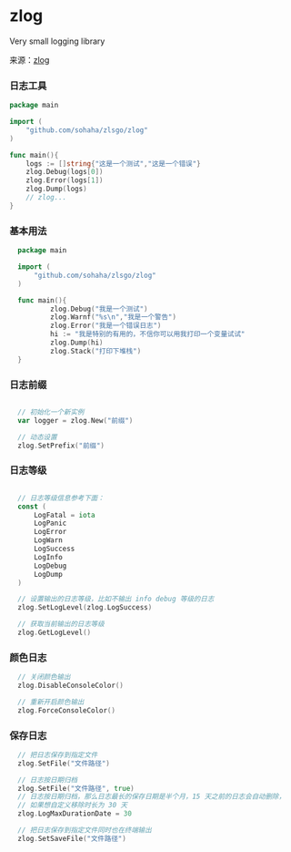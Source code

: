 # zlog
Very small logging library

来源：[zlog](https://github.com/sohaha/zlsgo)


### 日志工具

```go
package main

import (
    "github.com/sohaha/zlsgo/zlog"
)

func main(){
    logs := []string{"这是一个测试","这是一个错误"}
    zlog.Debug(logs[0])
    zlog.Error(logs[1])
    zlog.Dump(logs)
    // zlog...
}
```




### 基本用法
```go
  package main

  import (
      "github.com/sohaha/zlsgo/zlog"
  )

  func main(){
          zlog.Debug("我是一个测试")
          zlog.Warnf("%s\n","我是一个警告")
          zlog.Error("我是一个错误日志")
          hi := "我是特别的有用的，不信你可以用我打印一个变量试试"
          zlog.Dump(hi)
          zlog.Stack("打印下堆栈")
  }
```


### 日志前缀
```go

  // 初始化一个新实例
  var logger = zlog.New("前缀")

  // 动态设置
  zlog.SetPrefix("前缀")

```


### 日志等级
```go

  // 日志等级信息参考下面：
  const (
      LogFatal = iota
      LogPanic
      LogError
      LogWarn
      LogSuccess
      LogInfo
      LogDebug
      LogDump
  )

  // 设置输出的日志等级，比如不输出 info debug 等级的日志
  zlog.SetLogLevel(zlog.LogSuccess)

  // 获取当前输出的日志等级
  zlog.GetLogLevel()

```


### 颜色日志
```go
  // 关闭颜色输出
  zlog.DisableConsoleColor()

  // 重新开启颜色输出
  zlog.ForceConsoleColor()
```



### 保存日志
```go
  // 把日志保存到指定文件
  zlog.SetFile("文件路径")

  // 日志按日期归档
  zlog.SetFile("文件路径", true)
  // 日志按日期归档，那么日志最长的保存日期是半个月，15 天之前的日志会自动删除，
  // 如果想自定义移除时长为 30 天
  zlog.LogMaxDurationDate = 30

  // 把日志保存到指定文件同时也在终端输出
  zlog.SetSaveFile("文件路径")
```

